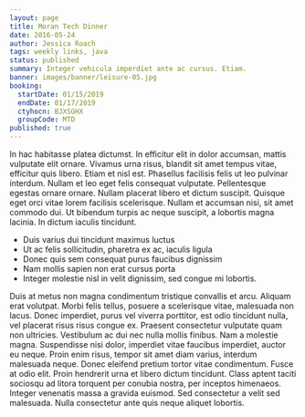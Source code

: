 ```yaml
---
layout: page
title: Moran Tech Dinner
date: 2016-05-24
author: Jessica Roach
tags: weekly links, java
status: published
summary: Integer vehicula imperdiet ante ac cursus. Etiam.
banner: images/banner/leisure-05.jpg
booking:
  startDate: 01/15/2019
  endDate: 01/17/2019
  ctyhocn: BJXSGHX
  groupCode: MTD
published: true
---
```

In hac habitasse platea dictumst. In efficitur elit in dolor accumsan, mattis vulputate elit ornare. Vivamus urna risus, blandit sit amet tempus vitae, efficitur quis libero. Etiam et nisl est. Phasellus facilisis felis ut leo pulvinar interdum. Nullam et leo eget felis consequat vulputate. Pellentesque egestas ornare ornare. Nullam placerat libero et dictum suscipit. Quisque eget orci vitae lorem facilisis scelerisque. Nullam et accumsan nisi, sit amet commodo dui. Ut bibendum turpis ac neque suscipit, a lobortis magna lacinia. In dictum iaculis tincidunt.

* Duis varius dui tincidunt maximus luctus
* Ut ac felis sollicitudin, pharetra ex ac, iaculis ligula
* Donec quis sem consequat purus faucibus dignissim
* Nam mollis sapien non erat cursus porta
* Integer molestie nisl in velit dignissim, sed congue mi lobortis.

Duis at metus non magna condimentum tristique convallis et arcu. Aliquam erat volutpat. Morbi felis tellus, posuere a scelerisque vitae, malesuada non lacus. Donec imperdiet, purus vel viverra porttitor, est odio tincidunt nulla, vel placerat risus risus congue ex. Praesent consectetur vulputate quam non ultricies. Vestibulum ac dui nec nulla mollis finibus. Nam a molestie magna. Suspendisse nisi dolor, imperdiet vitae faucibus imperdiet, auctor eu neque. Proin enim risus, tempor sit amet diam varius, interdum malesuada neque. Donec eleifend pretium tortor vitae condimentum. Fusce at odio elit. Proin hendrerit urna et libero dictum tincidunt. Class aptent taciti sociosqu ad litora torquent per conubia nostra, per inceptos himenaeos. Integer venenatis massa a gravida euismod. Sed consectetur a velit sed malesuada. Nulla consectetur ante quis neque aliquet lobortis.
